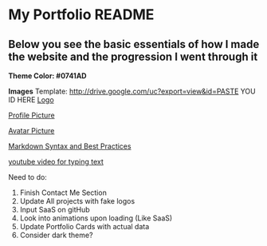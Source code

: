 # My Portfolio README

## Below you see the basic essentials of how I made the website and the progression I went through it


**Theme Color: #0741AD**

**Images**
Template: http://drive.google.com/uc?export=view&id=PASTE YOU ID HERE 
[Logo](http://drive.google.com/uc?export=view&id=1v5K_gX_mkfP61ENo1fk2gJEC7eXm9mrc)

[Profile Picture](http://drive.google.com/uc?export=view&id=1DAdwvQFv8A_k5zVpajFww3uxIJ0-muql)

[Avatar Picture](https://images2.imgbox.com/b3/83/556M30XK_o.png)


[Markdown Syntax and Best Practices](https://www.markdownguide.org/basic-syntax/)


[youtube video for typing text](https://www.youtube.com/watch?v=T4VE_6v9hFs)


Need to do:
1. Finish Contact Me Section
2. Update All projects with fake logos
3. Input SaaS on gitHub
4. Look into animations upon loading (Like SaaS)
5. Update Portfolio Cards with actual data
6. Consider dark theme?